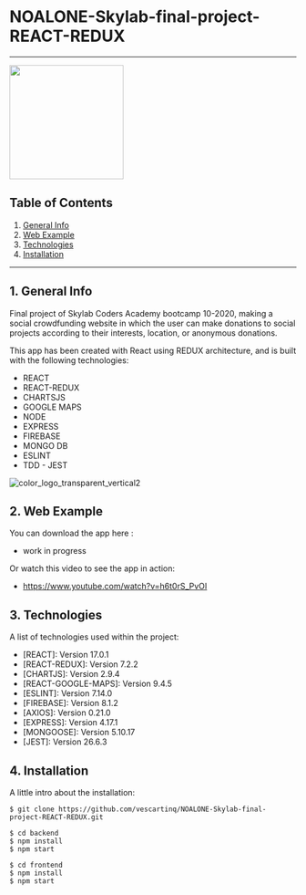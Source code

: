 # NOALONE-Skylab-final-project-REACT-REDUX

---

<img src="frontend\src\assets\img\color_logo_transparent_vertical.png" width="200" height="200" >

## Table of Contents

1. [General Info](#general-info)
2. [Web Example](#web-example)
3. [Technologies](#technologies)
4. [Installation](#installation)

---

## 1. General Info

Final project of Skylab Coders Academy bootcamp 10-2020, making a social
crowdfunding website in which the user can make donations to social projects
according to their interests, location, or anonymous donations.

This app has been created with React using REDUX architecture, and is built with
the following technologies:

- REACT
- REACT-REDUX
- CHARTSJS
- GOOGLE MAPS
- NODE
- EXPRESS
- FIREBASE
- MONGO DB
- ESLINT
- TDD - JEST

![color_logo_transparent_vertical2](https://user-images.githubusercontent.com/65297719/107152215-edac3a00-6966-11eb-802e-c937755b8f3a.png)

## 2. Web Example

You can download the app here :

- work in progress

Or watch this video to see the app in action:

- https://www.youtube.com/watch?v=h6t0rS_PvOI

## 3. Technologies

A list of technologies used within the project:

- [REACT]: Version 17.0.1
- [REACT-REDUX]: Version 7.2.2
- [CHARTJS]: Version 2.9.4
- [REACT-GOOGLE-MAPS]: Version 9.4.5
- [ESLINT]: Version 7.14.0
- [FIREBASE]: Version 8.1.2
- [AXIOS]: Version 0.21.0
- [EXPRESS]: Version 4.17.1
- [MONGOOSE]: Version 5.10.17
- [JEST]: Version 26.6.3

## 4. Installation

A little intro about the installation:

```
$ git clone https://github.com/vescartinq/NOALONE-Skylab-final-project-REACT-REDUX.git

$ cd backend
$ npm install
$ npm start

$ cd frontend
$ npm install
$ npm start
```
